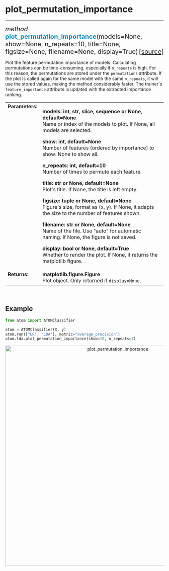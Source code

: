 # plot_permutation_importance
-----------------------------

<div style="font-size:20px">
<em>method</em> <strong style="color:#008AB8">plot_permutation_importance</strong>(models=None,
show=None, n_repeats=10, title=None, figsize=None, filename=None, display=True)
<span style="float:right">
<a href="https://github.com/tvdboom/ATOM/blob/master/atom/plots.py#L2155">[source]</a>
</span>
</div>

Plot the feature permutation importance of models. Calculating
permutations can be time-consuming, especially if `n_repeats`
is high. For this reason, the permutations are stored under the
`permutations` attribute. If the plot is called again for the
same model with the same `n_repeats`, it will use the stored
values, making the method considerably faster. The trainer's
`feature_importance` attribute is updated with the extracted
importance ranking.

<table style="font-size:16px">
<tr>
<td width="20%" class="td_title" style="vertical-align:top"><strong>Parameters:</strong></td>
<td width="80%" class="td_params">
<p>
<strong>models: int, str, slice, sequence or None, default=None</strong><br>
Name or index of the models to plot. If None, all models are selected.
</p>
<p>
<strong>show: int, default=None</strong><br>
Number of features (ordered by importance) to show. None to show all.
</p>
<p>
<strong>n_repeats: int, default=10</strong><br>
Number of times to permute each feature.
</p>
<p>
<strong>title: str or None, default=None</strong><br>
Plot's title. If None, the title is left empty.
</p>
<p>
<strong>figsize: tuple or None, default=None</strong><br>
Figure's size, format as (x, y). If None, it adapts the size to the
number of features shown.
</p>
<p>
<strong>filename: str or None, default=None</strong><br>
Name of the file. Use "auto" for automatic naming.
If None, the figure is not saved.
</p>
<p>
<strong>display: bool or None, default=True</strong><br>
Whether to render the plot. If None, it returns the matplotlib figure.
</p>
</td>
</tr>
<tr>
<td width="20%" class="td_title" style="vertical-align:top"><strong>Returns:</strong></td>
<td width="80%" class="td_params">
<strong>matplotlib.figure.Figure</strong><br>
Plot object. Only returned if <code>display=None</code>.
</td>
</tr>
</table>
<br />



## Example

```python
from atom import ATOMClassifier

atom = ATOMClassifier(X, y)
atom.run(["LR", "LDA"], metric="average_precision")
atom.lda.plot_permutation_importance(show=10, n_repeats=7)
```

<div align="center">
    <img src="../../../img/plots/plot_permutation_importance.png" alt="plot_permutation_importance" width="700" height="700"/>
</div>

